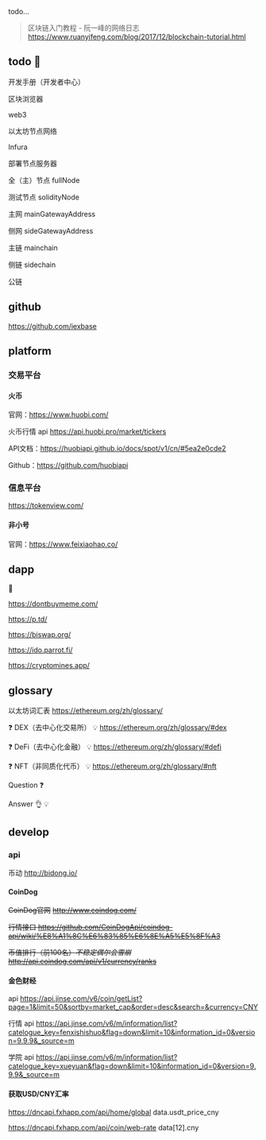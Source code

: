 todo...

> 区块链入门教程 - 阮一峰的网络日志 https://www.ruanyifeng.com/blog/2017/12/blockchain-tutorial.html



## todo :memo:

开发手册（开发者中心）

 

区块浏览器



web3

 

以太坊节点网络

Infura

部署节点服务器



全（主）节点 fullNode

测试节点 solidityNode



主网 mainGatewayAddress

侧网 sideGatewayAddress



主链 mainchain

侧链 sidechain



公链



## github

https://github.com/iexbase



## platform

### 交易平台

#### 火币

官网：https://www.huobi.com/ <i class="bi bi-ladder"></i> 

火币行情 api https://api.huobi.pro/market/tickers <i class="bi bi-ladder"></i>

API文档：https://huobiapi.github.io/docs/spot/v1/cn/#5ea2e0cde2

Github：https://github.com/huobiapi



### 信息平台

https://tokenview.com/



#### 非小号

官网：https://www.feixiaohao.co/



## dapp

👀 

https://dontbuymeme.com/

https://p.td/

https://biswap.org/

https://ido.parrot.fi/

https://cryptomines.app/



## glossary

以太坊词汇表 https://ethereum.org/zh/glossary/

❓ DEX（去中心化交易所） 💡 https://ethereum.org/zh/glossary/#dex

❓ DeFi（去中心化金融） 💡 https://ethereum.org/zh/glossary/#defi

❓ NFT（非同质化代币） 💡 https://ethereum.org/zh/glossary/#nft



Question ❓

Answer 👌 💡



## develop

### api

币动
http://bidong.io/



#### CoinDog

~~CoinDog官网~~
~~http://www.coindog.com/~~

~~行情接口 https://github.com/CoinDogApi/coindog-api/wiki/%E8%A1%8C%E6%83%85%E6%8E%A5%E5%8F%A3~~

~~币值排行（前100名）*不稳定偶尔会雪崩* http://api.coindog.com/api/v1/currency/ranks~~



#### 金色财经

 api
https://api.jinse.com/v6/coin/getList?page=1&limit=50&sortby=market_cap&order=desc&search=&currency=CNY

行情 api
https://api.jinse.com/v6/m/information/list?catelogue_key=fenxishishuo&flag=down&limit=10&information_id=0&version=9.9.9&_source=m

学院 api
https://api.jinse.com/v6/m/information/list?catelogue_key=xueyuan&flag=down&limit=10&information_id=0&version=9.9.9&_source=m



#### 获取USD/CNY汇率

https://dncapi.fxhapp.com/api/home/global data.usdt_price_cny

https://dncapi.fxhapp.com/api/coin/web-rate data[12].cny

